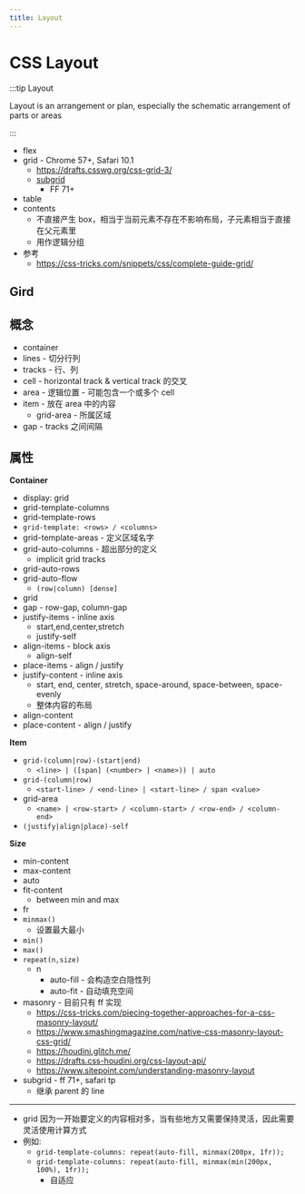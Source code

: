```yaml
---
title: Layout
---
```


# CSS Layout

:::tip Layout

Layout is an arrangement or plan, especially the schematic arrangement of parts or areas

:::

- flex
- grid - Chrome 57+, Safari 10.1
  - https://drafts.csswg.org/css-grid-3/
  - [subgrid](https://developer.mozilla.org/en-US/docs/Web/CSS/CSS_Grid_Layout/Subgrid)
    - FF 71+
- table
- contents
  - 不直接产生 box，相当于当前元素不存在不影响布局，子元素相当于直接在父元素里
  - 用作逻辑分组
- 参考
  - https://css-tricks.com/snippets/css/complete-guide-grid/

## Gird

## 概念

- container
- lines - 切分行列
- tracks - 行、列
- cell - horizontal track & vertical track 的交叉
- area - 逻辑位置 - 可能包含一个或多个 cell
- item - 放在 area 中的内容
  - grid-area - 所属区域
- gap - tracks 之间间隔

## 属性

**Container**

- display: grid
- grid-template-columns
- grid-template-rows
- `grid-template: <rows> / <columns>`
- grid-template-areas - 定义区域名字
- grid-auto-columns - 超出部分的定义
  - implicit grid tracks
- grid-auto-rows
- grid-auto-flow
  - `(row|column) [dense]`
- grid
- gap - row-gap, column-gap
- justify-items - inline axis
  - start,end,center,stretch
  - justify-self
- align-items - block axis
  - align-self
- place-items - align / justify
- justify-content - inline axis
  - start, end, center, stretch, space-around, space-between, space-evenly
  - 整体内容的布局
- align-content
- place-content - align / justify

**Item**

- `grid-(column|row)-(start|end)`
  - `<line> | ([span] (<number> | <name>)) | auto`
- `grid-(column|row)`
  - `<start-line> / <end-line> | <start-line> / span <value>`
- grid-area
  - `<name> | <row-start> / <column-start> / <row-end> / <column-end>`
- `(justify|align|place)-self`

**Size**

- min-content
- max-content
- auto
- fit-content
  - between min and max
- fr
- `minmax()`
  - 设置最大最小
- `min()`
- `max()`
- `repeat(n,size)`
  - n
    - auto-fill - 会构造空白隐性列
    - auto-fit - 自动填充空间
- masonry - 目前只有 ff 实现
  - https://css-tricks.com/piecing-together-approaches-for-a-css-masonry-layout/
  - https://www.smashingmagazine.com/native-css-masonry-layout-css-grid/
  - https://houdini.glitch.me/
  - https://drafts.css-houdini.org/css-layout-api/
  - https://www.sitepoint.com/understanding-masonry-layout
- subgrid - ff 71+, safari tp
  - 继承 parent 的 line

---

- grid 因为一开始要定义的内容相对多，当有些地方又需要保持灵活，因此需要灵活使用计算方式
- 例如:
  - `grid-template-columns: repeat(auto-fill, minmax(200px, 1fr));`
  - `grid-template-columns: repeat(auto-fill, minmax(min(200px, 100%), 1fr));`
    - 自适应
